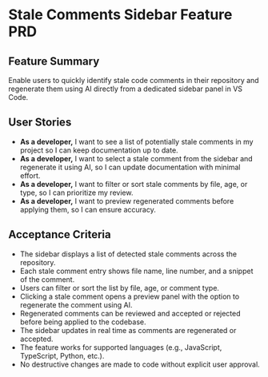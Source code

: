 # Stale Comments Sidebar Feature PRD

## Feature Summary

Enable users to quickly identify stale code comments in their repository and regenerate them using AI directly from a dedicated sidebar panel in VS Code.

## User Stories

- **As a developer,** I want to see a list of potentially stale comments in my project so I can keep documentation up to date.
- **As a developer,** I want to select a stale comment from the sidebar and regenerate it using AI, so I can update documentation with minimal effort.
- **As a developer,** I want to filter or sort stale comments by file, age, or type, so I can prioritize my review.
- **As a developer,** I want to preview regenerated comments before applying them, so I can ensure accuracy.

## Acceptance Criteria

- The sidebar displays a list of detected stale comments across the repository.
- Each stale comment entry shows file name, line number, and a snippet of the comment.
- Users can filter or sort the list by file, age, or comment type.
- Clicking a stale comment opens a preview panel with the option to regenerate the comment using AI.
- Regenerated comments can be reviewed and accepted or rejected before being applied to the codebase.
- The sidebar updates in real time as comments are regenerated or accepted.
- The feature works for supported languages (e.g., JavaScript, TypeScript, Python, etc.).
- No destructive changes are made to code without explicit user approval.
